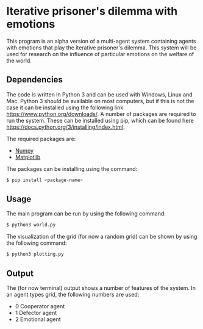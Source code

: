 # Iterative prisoner's dilemma with emotions
This program is an alpha version of a multi-agent system containing agents with emotions that play the iterative prisoner's dilemma. This system will be used for research on the influence of particular emotions on the welfare of the world.

## Dependencies 
The code is written in Python 3 and can be used with Windows, Linux and Mac. Python 3 should be available on most computers, but if this is not the case it can be installed using the following link https://www.python.org/downloads/.
A number of packages are required to run the system. These can be installed using pip, which can be found here https://docs.python.org/3/installing/index.html.

The required packages are:
- [Numpy](https://numpy.org/)
- [Matplotlib](https://matplotlib.org/)

The packages can be installing using the command: 
```bash
$ pip install <package-name>
```

## Usage
The main program can be run by using the following command:
```bash
$ python3 world.py
```
The visualization of the grid (for now a random grid) can be shown by using the following command:
```bash
$ python3 plotting.py
```

## Output
The (for now terminal) output shows a number of features of the system. In an agent types grid, the following numbers are used:
- 0 Cooperator agent
- 1 Defector agent
- 2 Emotional agent
